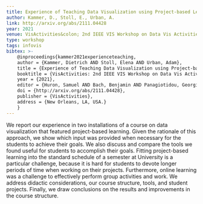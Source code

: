 ```yaml
---
title: Experience of Teaching Data Visualization using Project-based Learning
author: Kammer, D., Stoll, E., Urban, A.
link: http://arxiv.org/abs/2111.04428
year: 2021
venue: VisActivities&colon; 2nd IEEE VIS Workshop on Data Vis Activities to Facilitate Learning, Reflecting, Discussing, and Designing, held in conjunction with IEEE VIS 2021. http://visactivities.github.io/
type: workshop
tags: infovis
bibtex: >-
    @inproceedings{kammer2021experienceteaching,
    author = {Kammer, Dietrich AND Stoll, Elena AND Urban, Adam},
    title = {Experience of Teaching Data Visualization using Project-based Learning},
    booktitle = {VisActivities: 2nd IEEE VIS Workshop on Data Vis Activities to Facilitate Learning, Reflecting, Discussing, and Designing, held in conjunction with IEEE VIS 2021, New Orleans, LA, USA. 2021},
    year = {2021},
    editor = {Huron, Samuel AND Bach, Benjamin AND Panagiotidou, Georgia AND Keck, Mandy AND Roberts, Jonathan C. AND Carpendale, Sheelagh},
    doi = {http://arxiv.org/abs/2111.04428},
    publisher = {VisActivities},
    address = {New Orleans, LA, USA.}
    }
---
```

We report our experience in two installations of a course on data visualization that featured project-based learning. Given the rationale of this approach, we show which input was provided when necessary for the students to achieve their goals. We also discuss and compare the tools we found useful for students to accomplish their goals. Fitting project-based learning into the standard schedule of a semester at University is a particular challenge, because it is hard for students to devote longer periods of time when working on their projects. Furthermore, online learning was a challenge to effectively perform group activities and work. We address didactic considerations, our course structure, tools, and student projects. Finally, we draw conclusions on the results and improvements in the course structure.
